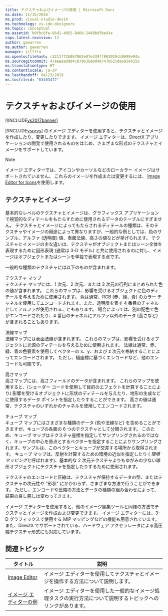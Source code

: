 ```yaml
---
title: テクスチャおよびイメージの使用 | Microsoft Docs
ms.date: 11/15/2016
ms.prod: visual-studio-dev14
ms.technology: vs-ide-designers
ms.topic: conceptual
ms.assetid: b9fbc8fa-66d1-4055-8460-24d8b8fbe43e
caps.latest.revision: 12
author: gewarren
ms.author: gewarren
manager: jillfra
ms.openlocfilehash: c3211f72b867063e07e339ff803019cb9699e94a
ms.sourcegitcommit: 47eeeeadd84c879636e9d48747b615de69384356
ms.translationtype: HT
ms.contentlocale: ja-JP
ms.lasthandoff: 04/23/2019
ms.locfileid: "63403472"
---
```

# <a name="working-with-textures-and-images"></a>テクスチャおよびイメージの使用
[!INCLUDE[vs2017banner](../includes/vs2017banner.md)]

[!INCLUDE[vsprvs](../includes/vsprvs-md.md)] のイメージ エディターを使用すると、テクスチャとイメージを作成したり、変更したりできます。 イメージ エディターは、DirectX アプリケーションの開発で使用されるものをはじめ、さまざまな形式のテクスチャとイメージをサポートしています。  
  
> [!NOTE]
> イメージ エディターでは、アイコンやカーソルなどのローカラー イメージはサポートされていません。 これらのイメージを作成または変更するには、 [Image Editor for Icons](http://msdn.microsoft.com/library/586d2b8b-0348-4883-a85d-1ff0ddbf14dd)を使用します。  
  
## <a name="textures-and-images"></a>テクスチャとイメージ  
 基本的なレベルのテクスチャとイメージは、グラフィックス アプリケーションで視覚的なディテールをもたらすために使用されるデータのテーブルにすぎません。 テクスチャとイメージによってもたらされるディテールの種類は、そのテクスチャやイメージの用途によって異なりますが、一般的な例としては、色のサンプル、アルファ (透明度) 値、表面法線、高さの値などが挙げられます。 テクスチャとイメージの主な違いは、テクスチャがオブジェクトまたはシーン全体を表現するために図形表現 (通常は 3-D モデル) と共に使用されるのに対し、イメージはオブジェクトまたはシーンを単独で表現する点です。  
  
 一般的な種類のテクスチャには以下のものが含まれます。  
  
 テクスチャ マップ  
 テクスチャ マップには、1 次元、2 次元、または 3 次元の行列にまとめられた色の値が含まれます。 これらのマップは、影響を受けるオブジェクトに色のディテールを与えるために使用されます。 色は通常、RGB (赤、緑、青) のカラー チャネルを使用してエンコードされます。また、透明度を表す 4 番目のチャネルとしてアルファが使用されることもあります。 場合によっては、別の配色で色がエンコードされたり、4 番目のチャネルにアルファ以外のデータ (高さなど) が含まれることもあります。  
  
 法線マップ  
 法線マップには表面法線が含まれます。 これらのマップは、影響を受けるオブジェクトに光源のディテールを与えるために使用されます。 法線は通常、赤、緑、青の色要素を使用してベクターの x、y、および z 次元を格納することによってエンコードされます。 ただし、極座標に基づくエンコードなど、他のエンコードも可能です。  
  
 高さマップ  
 高さマップには、高さフィールドのデータが含まれます。 これらのマップを使用すると、(シェーダー コードを使用して目的のエフェクトを計算することにより) 影響を受けるオブジェクトに形状のディテールを与えたり、地形の生成などに使用するデータ ポイントを指定したりすることができます。 高さの値は通常、テクスチャのいずれかのチャネルを使用してエンコードされます。  
  
 キューブ マップ  
 キューブ マップにはさまざまな種類のデータ (色や法線など) を含めることができますが、キューブの各面の 6 つのテクスチャとして分類されます。 このため、キューブ マップはテクスチャ座標を指定してサンプリングされるのではなく、キューブの中心を原点とするベクターを指定することによりサンプリングされます。サンプルは、このベクターとキューブが交差する場所から取得されます。 キューブ マップは、反射を計算するための環境の近似を指定したり ( *環境マッピング*と呼ばれます)、基本的な 2 次元テクスチャよりもゆがみの少ない球形オブジェクトにテクスチャを指定したりするために使用されます。  
  
 テクスチャのエンコードと圧縮は、テクスチャが保持するデータの型、またはテクスチャの次元性や "形状" にかかわらず、さまざまな方法で行うことができます。 ただし、エンコードや圧縮の方法とデータの種類の組み合わせによって、結果の良し悪しは変わってきます。  
  
 イメージ エディターを使用すると、他のイメージ編集ツールと同様の方法でテクスチャとイメージを作成および変更できます。 イメージ エディターには、3-D グラフィックスで使用する MIP マッピングなどの機能も用意されています。また、DirectX でサポートされている、ハードウェア アクセラレータによる高圧縮テクスチャ形式にも対応しています。  
  
## <a name="related-topics"></a>関連トピック  
  
|タイトル|説明|  
|-----------|-----------------|  
|[Image Editor](../designers/image-editor.md)|イメージ エディターを使用してテクスチャとイメージを操作する方法について説明します。|  
|[イメージ エディターの例](../designers/image-editor-examples.md)|イメージ エディターを使用した一般的なイメージ処理タスクの実行方法について説明するトピックへのリンクがあります。|
